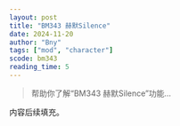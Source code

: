 ```yaml
---
layout: post
title: "BM343 赫默Silence"
date: 2024-11-20
author: "Bny"
tags: ["mod", "character"]
scode: bm343
reading_time: 5
---
```


> 帮助你了解“BM343 赫默Silence”功能...

内容后续填充。
